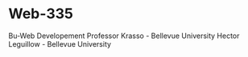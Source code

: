 # Web-335
Bu-Web Developement
Professor Krasso - Bellevue University
Hector Leguillow - Bellevue University